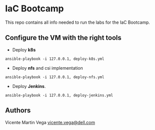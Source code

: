 # IaC Bootcamp

This repo contains all info needed to run the labs for the IaC Bootcamp.

## Configure the VM with the right tools
* Deploy **k8s**
```
ansible-playbook -i 127.0.0.1, deploy-k8s.yml
```
* Deploy **nfs** and csi implementation
```
ansible-playbook -i 127.0.0.1, deploy-nfs.yml
```
* Deploy **Jenkins**.
```
ansible-playbook -i 127.0.0.1, deploy-jenkins.yml
```

## Authors
Vicente Martin Vega [vicente.vega@dell.com](mailto:vicente.vega@dell.com)
